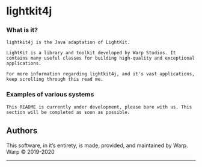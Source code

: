 # lightkit4j


### What is it?

```
lightkit4j is the Java adaptation of LightKit.

LightKit is a library and toolkit developed by Warp Studios. It
contains many useful classes for building high-quality and exceptional
applications.

For more information regarding lightkit4j, and it's vast applications,
keep scrolling through this read me.
```

### Examples of various systems
```
This README is currently under development, please bare with us. This
section will be completed as soon as possible.
```

## Authors

This software, in it’s entirety, is made, provided, and maintained by Warp.
Warp © 2019-2020

***
